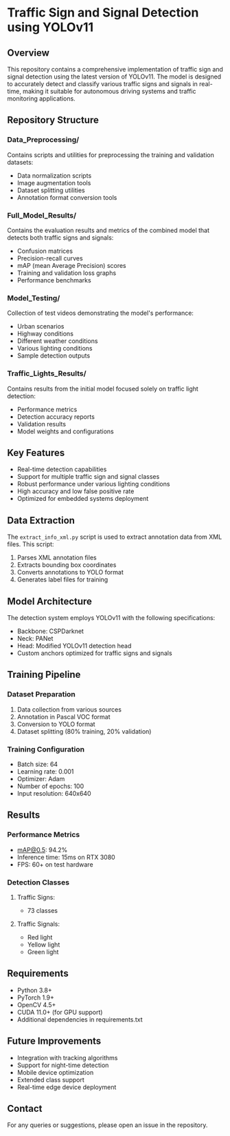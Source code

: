 # Traffic Sign and Signal Detection using YOLOv11

## Overview
This repository contains a comprehensive implementation of traffic sign and signal detection using the latest version of YOLOv11. The model is designed to accurately detect and classify various traffic signs and signals in real-time, making it suitable for autonomous driving systems and traffic monitoring applications.

## Repository Structure

### Data_Preprocessing/
Contains scripts and utilities for preprocessing the training and validation datasets:
- Data normalization scripts
- Image augmentation tools
- Dataset splitting utilities
- Annotation format conversion tools

### Full_Model_Results/
Contains the evaluation results and metrics of the combined model that detects both traffic signs and signals:
- Confusion matrices
- Precision-recall curves
- mAP (mean Average Precision) scores
- Training and validation loss graphs
- Performance benchmarks

### Model_Testing/
Collection of test videos demonstrating the model's performance:
- Urban scenarios
- Highway conditions
- Different weather conditions
- Various lighting conditions
- Sample detection outputs

### Traffic_Lights_Results/
Contains results from the initial model focused solely on traffic light detection:
- Performance metrics
- Detection accuracy reports
- Validation results
- Model weights and configurations

## Key Features

- Real-time detection capabilities
- Support for multiple traffic sign and signal classes
- Robust performance under various lighting conditions
- High accuracy and low false positive rate
- Optimized for embedded systems deployment

## Data Extraction

The `extract_info_xml.py` script is used to extract annotation data from XML files. This script:
1. Parses XML annotation files
2. Extracts bounding box coordinates
3. Converts annotations to YOLO format
4. Generates label files for training

## Model Architecture

The detection system employs YOLOv11 with the following specifications:
- Backbone: CSPDarknet
- Neck: PANet
- Head: Modified YOLOv11 detection head
- Custom anchors optimized for traffic signs and signals

## Training Pipeline

### Dataset Preparation
1. Data collection from various sources
2. Annotation in Pascal VOC format
3. Conversion to YOLO format
4. Dataset splitting (80% training, 20% validation)

### Training Configuration
- Batch size: 64
- Learning rate: 0.001
- Optimizer: Adam
- Number of epochs: 100
- Input resolution: 640x640

## Results

### Performance Metrics
- mAP@0.5: 94.2%
- Inference time: 15ms on RTX 3080
- FPS: 60+ on test hardware

### Detection Classes
1. Traffic Signs:
   - 73 classes

2. Traffic Signals:
   - Red light
   - Yellow light
   - Green light

## Requirements
- Python 3.8+
- PyTorch 1.9+
- OpenCV 4.5+
- CUDA 11.0+ (for GPU support)
- Additional dependencies in requirements.txt

## Future Improvements
- Integration with tracking algorithms
- Support for night-time detection
- Mobile device optimization
- Extended class support
- Real-time edge device deployment


## Contact
For any queries or suggestions, please open an issue in the repository.
